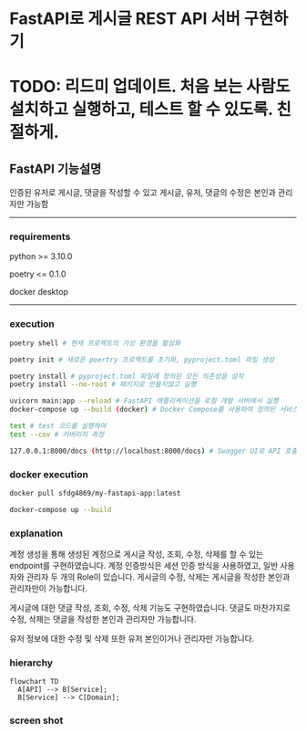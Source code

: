 # FastAPI로 게시글 REST API 서버 구현하기

# TODO: 리드미 업데이트. 처음 보는 사람도 설치하고 실행하고, 테스트 할 수 있도록. 친절하게.

## FastAPI 기능설명 
인증된 유저로 게시글, 댓글을 작성할 수 있고 게시글, 유저, 댓글의 수정은 본인과 관리자만 가능함
***
### requirements 
python >= 3.10.0

poetry <= 0.1.0

docker desktop
***
 
### execution
```bash
poetry shell # 현재 프로젝트의 가상 환경을 활성화
```

```bash
poetry init # 새로운 poertry 프로젝트를 초기화, pyproject.toml 파일 생성
```

```bash
poetry install # pyproject.toml 파일에 정의된 모든 의존성을 설치
poetry install --no-root # 패키지로 만들지않고 실행
```


```bash
uvicorn main:app --reload # FastAPI 애플리케이션을 로컬 개발 서버에서 실행
docker-compose up --build (docker) # Docker Compose를 사용하여 정의된 서비스들을 실행
```
```bash
test # test 코드를 실행하여
test --cov # 커버리지 측정 
```

```bash
127.0.0.1:8000/docs (http://localhost:8000/docs) # Swagger UI로 API 호출 테스트
```
### docker execution
```bash
docker pull sfdg4869/my-fastapi-app:latest
```

```bash
docker-compose up --build 
```
### explanation
계정 생성을 통해 생성된 계정으로 게시글 작성, 조회, 수정, 삭제를 할 수 있는 endpoint를 구현하였습니다.
계정 인증방식은 세션 인증 방식을 사용하였고, 일반 사용자와 관리자 두 개의 Role이 있습니다.
게시글의 수정, 삭제는 게시글을 작성한 본인과 관리자만이 가능합니다. 

게시글에 대한 댓글 작성, 조회, 수정, 삭제 기능도 구현하였습니다. 
댓글도 마찬가지로 수정, 삭제는 댓글을 작성한 본인과 관리자만 가능합니다.

유저 정보에 대한 수정 및 삭제 또한 유저 본인이거나 관리자만 가능합니다.

### hierarchy
```mermaid
flowchart TD
  A[API] --> B[Service];
  B[Service] --> C[Domain];
```
### screen shot


